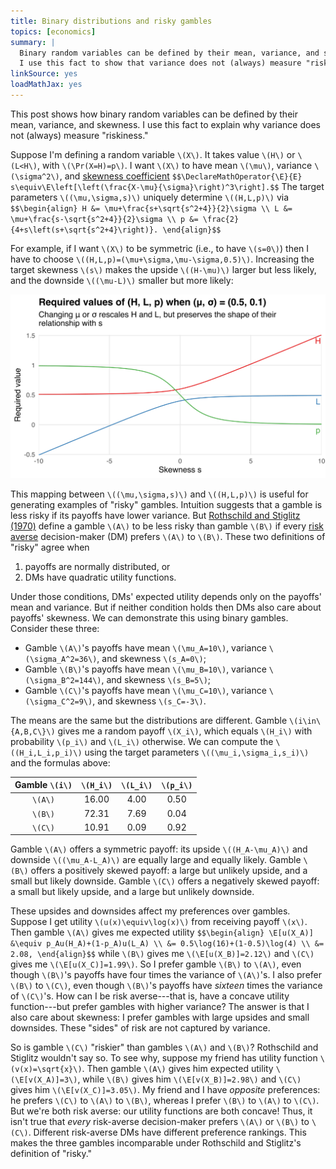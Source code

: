 ```yaml
---
title: Binary distributions and risky gambles
topics: [economics]
summary: |
  Binary random variables can be defined by their mean, variance, and skewness.
  I use this fact to show that variance does not (always) measure "riskiness."
linkSource: yes
loadMathJax: yes
---
```


This post shows how binary random variables can be defined by their mean, variance, and skewness.
I use this fact to explain why variance does not (always) measure "riskiness."

Suppose I'm defining a random variable `\(X\)`.
It takes value `\(H\)` or `\(L<H\)`, with `\(\Pr(X=H)=p\)`.
I want `\(X\)` to have mean `\(\mu\)`, variance `\(\sigma^2\)`, and [skewness coefficient](https://en.wikipedia.org/wiki/Skewness#Fisher's_moment_coefficient_of_skewness)
`$$\DeclareMathOperator{\E}{E}
s\equiv\E\left[\left(\frac{X-\mu}{\sigma}\right)^3\right].$$`
The target parameters `\((\mu,\sigma,s)\)` uniquely determine `\((H,L,p)\)` via
`$$\begin{align}
H &= \mu+\frac{s+\sqrt{s^2+4}}{2}\sigma \\
L &= \mu+\frac{s-\sqrt{s^2+4}}{2}\sigma \\
p &= \frac{2}{4+s\left(s+\sqrt{s^2+4}\right)}.
\end{align}$$`

For example, if I want `\(X\)` to be symmetric (i.e., to have `\(s=0\)`) then I have to choose `\((H,L,p)=(\mu+\sigma,\mu-\sigma,0.5)\)`.
Increasing the target skewness `\(s\)` makes the upside `\((H-\mu)\)` larger but less likely, and the downside `\((\mu-L)\)` smaller but more likely:

![](figures/required-values-1.svg)

This mapping between `\((\mu,\sigma,s)\)` and `\((H,L,p)\)` is useful for generating examples of "risky" gambles.
Intuition suggests that a gamble is less risky if its payoffs have lower variance.
But [Rothschild and Stiglitz (1970)](https://doi.org/10.1016/0022-0531%2870%2990038-4) define a gamble `\(A\)` to be less risky than gamble `\(B\)` if every [risk averse](https://en.wikipedia.org/wiki/Risk_aversion) decision-maker (DM) prefers `\(A\)` to `\(B\)`.
These two definitions of "risky" agree when

1. payoffs are normally distributed, or
2. DMs have quadratic utility functions.

Under those conditions, DMs' expected utility depends only on the payoffs' mean and variance.
But if neither condition holds then DMs also care about payoffs' skewness.
We can demonstrate this using binary gambles.
Consider these three:

* Gamble `\(A\)`'s payoffs have mean `\(\mu_A=10\)`, variance `\(\sigma_A^2=36\)`, and skewness `\(s_A=0\)`;
* Gamble `\(B\)`'s payoffs have mean `\(\mu_B=10\)`, variance `\(\sigma_B^2=144\)`, and skewness `\(s_B=5\)`;
* Gamble `\(C\)`'s payoffs have mean `\(\mu_C=10\)`, variance `\(\sigma_C^2=9\)`, and skewness `\(s_C=-3\)`.

The means are the same but the distributions are different.
Gamble `\(i\in\{A,B,C\}\)` gives me a random payoff `\(X_i\)`, which equals `\(H_i\)` with probability `\(p_i\)` and `\(L_i\)` otherwise.
We can compute the `\((H_i,L_i,p_i)\)` using the target parameters `\((\mu_i,\sigma_i,s_i)\)` and the formulas above:

| Gamble `\(i\)` | `\(H_i\)` | `\(L_i\)` | `\(p_i\)` |
|:----------:|:-----:|:-----:|:-----:|
|    `\(A\)`     | 16.00 | 4.00  | 0.50  |
|    `\(B\)`     | 72.31 | 7.69  | 0.04  |
|    `\(C\)`     | 10.91 | 0.09  | 0.92  |

Gamble `\(A\)` offers a symmetric payoff: its upside `\((H_A-\mu_A)\)` and downside `\((\mu_A-L_A)\)` are equally large and equally likely.
Gamble `\(B\)` offers a positively skewed payoff: a large but unlikely upside, and a small but likely downside.
Gamble `\(C\)` offers a negatively skewed payoff: a small but likely upside, and a large but unlikely downside.

These upsides and downsides affect my preferences over gambles.
Suppose I get utility `\(u(x)\equiv\log(x)\)` from receiving payoff `\(x\)`.
Then gamble `\(A\)` gives me expected utility
`$$\begin{align}
\E[u(X_A)]
&\equiv p_Au(H_A)+(1-p_A)u(L_A) \\
&= 0.5\log(16)+(1-0.5)\log(4) \\
&= 2.08,
\end{align}$$`
while `\(B\)` gives me `\(\E[u(X_B)]=2.12\)` and `\(C\)` gives me `\(\E[u(X_C)]=1.99\)`.
So I prefer gamble `\(B\)` to `\(A\)`, even though `\(B\)`'s payoffs have four times the variance of `\(A\)`'s.
I also prefer `\(B\)` to `\(C\)`, even though `\(B\)`'s payoffs have *sixteen* times the variance of `\(C\)`'s.
How can I be risk averse---that is, have a concave utility function---but prefer gambles with higher variance?
The answer is that I also care about skewness: I prefer gambles with large upsides and small downsides.
These "sides" of risk are not captured by variance.

So is gamble `\(C\)` "riskier" than gambles `\(A\)` and `\(B\)`?
Rothschild and Stiglitz wouldn't say so.
To see why, suppose my friend has utility function `\(v(x)=\sqrt{x}\)`.
Then gamble `\(A\)` gives him expected utility `\(\E[v(X_A)]=3\)`, while `\(B\)` gives him `\(\E[v(X_B)]=2.98\)` and `\(C\)` gives him `\(\E[v(X_C)]=3.05\)`.
My friend and I have *opposite* preferences: he prefers `\(C\)` to `\(A\)` to `\(B\)`, whereas I prefer `\(B\)` to `\(A\)` to `\(C\)`.
But we're both risk averse: our utility functions are both concave!
Thus, it isn't true that *every* risk-averse decision-maker prefers `\(A\)` or `\(B\)` to `\(C\)`.
Different risk-averse DMs have different preference rankings.
This makes the three gambles incomparable under Rothschild and Stiglitz's definition of "risky."

